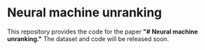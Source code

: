 # Neural machine unranking

This repository provides the code for the paper **"# Neural machine unranking."**
The dataset and code will be released soon.
